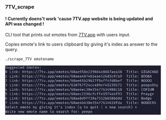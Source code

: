 ### 7TV_scrape


#### ! Currently doens't work 'cause 7TV.app website is being updated and API was changed !

CLI tool that prints out emotes from [7TV.app](https://7tv.app/) with users input.

Copies emote's link to users clipboard by giving it's index as answer to the query.

```
./scrape_7TV emotename
```

![Example picture of usage in CLI](assets/example_usage.png)
